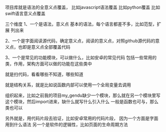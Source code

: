 项目库就是语法的全意义点覆盖，
比如javascript语法覆盖
比如python覆盖
比如swift语言意义点覆盖

三个维度
1、一个是语法，意义点
基本的语法，每个语言都差不多，比如范型，扩展
列出来

2、一个是字面阅读源代码，确定意义点，阅读的意义点，对照github源代码的意义点，也即是意义点全部覆盖代码

3、一个是常见的功能模块，可以做什么，比如安卓的常见代码
包括一些常用的类，作用，架构方面可以做的功能在这些类中


就是扫代码，看看哪些不知道，哪些知道

就是结构关系，就是比如说函数内部可以使用一个全局变量去调用

组织起来，比如之前我的项目my_gendu缺少一个模块，那么就在另一个模块里写这个模块，然后import进来，缺什么就写什么引入什么
一般是函数也可与，那么类也可以

另外就是，用代码片段去验证，比如安卓常用的代码片段，
因为一个方面是字面用到什么语法
另一个是软件的逻辑性，比如页面的生命周期方法
